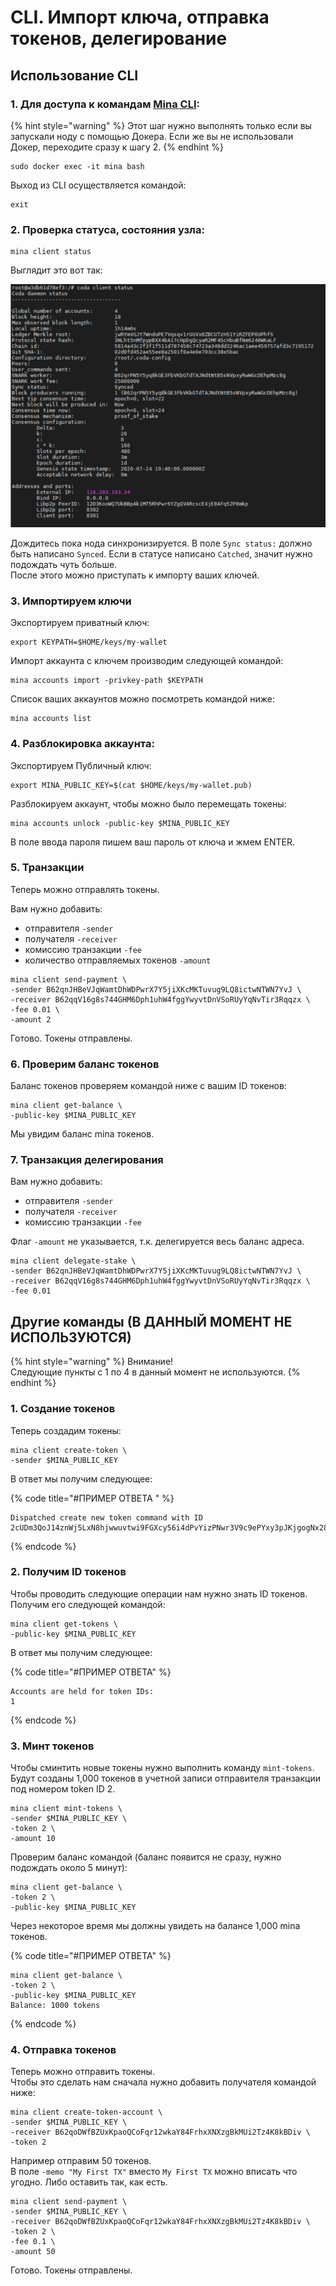 # CLI. Импорт ключа, отправка токенов, делегирование

## Использование CLI

### 1. Для доступа к командам [Mina CLI](https://docs.minaprotocol.com/en/using-mina/cli-reference):

{% hint style="warning" %}
Этот шаг нужно выполнять только если вы запускали ноду с помощью Докера. Если же вы не использовали Докер, переходите сразу к шагу 2.
{% endhint %}

```text
sudo docker exec -it mina bash
```

Выход из CLI осуществляется командой:

```text
exit
```

### 2. Проверка статуса, состояния узла:

```text
mina client status
```

Выглядит это вот так:

![](../.gitbook/assets/image%20%283%29.png)

Дождитесь пока нода синхронизируется. В поле `Sync status:` должно быть написано `Synced`. Если в статусе написано `Catched`, значит нужно подождать чуть больше.  
После этого можно приступать к импорту ваших ключей.

### 3. Импортируем ключи

 Экспортируем приватный ключ:

```text
export KEYPATH=$HOME/keys/my-wallet
```

Импорт аккаунта с ключем производим следующей командой:

```text
mina accounts import -privkey-path $KEYPATH
```

Список ваших аккаунтов можно посмотреть командой ниже:

```text
mina accounts list
```

### 4. Разблокировка аккаунта:

Экспортируем Публичный ключ:

```text
export MINA_PUBLIC_KEY=$(cat $HOME/keys/my-wallet.pub)
```

Разблокируем аккаунт, чтобы можно было перемещать токены:

```text
mina accounts unlock -public-key $MINA_PUBLIC_KEY
```

В поле ввода пароля пишем ваш пароль от ключа и жмем ENTER.

### 5. Транзакции

Теперь можно отправлять токены.  
  
Вам нужно добавить:  
- отправителя `-sender`  
- получателя `-receiver`  
- комиссию транзакции `-fee`  
- количество отправляемых токенов `-amount`

```text
mina client send-payment \
-sender B62qnJHBeVJqWamtDhWDPwrX7Y5jiXKcMKTuvug9LQ8ictwNTWN7YvJ \
-receiver B62qqV16g8s744GHM6Dph1uhW4fggYwyvtDnVSoRUyYqNvTir3Rqqzx \
-fee 0.01 \
-amount 2
```

Готово. Токены отправлены.

### 6. Проверим баланс токенов

Баланс токенов проверяем командой ниже с вашим ID токенов:

```text
mina client get-balance \
-public-key $MINA_PUBLIC_KEY
```

Мы увидим баланс mina токенов.

### 7. Транзакция делегирования

Вам нужно добавить:  
- отправителя `-sender`  
- получателя `-receiver`  
- комиссию транзакции `-fee`

Флаг `-amount` не указывается, т.к. делегируется весь баланс адреса.

```text
mina client delegate-stake \
-sender B62qnJHBeVJqWamtDhWDPwrX7Y5jiXKcMKTuvug9LQ8ictwNTWN7YvJ \
-receiver B62qqV16g8s744GHM6Dph1uhW4fggYwyvtDnVSoRUyYqNvTir3Rqqzx \
-fee 0.01
```

## Другие команды \(В ДАННЫЙ МОМЕНТ НЕ ИСПОЛЬЗУЮТСЯ\)

{% hint style="warning" %}
Внимание!  
Следующие пункты с 1 по 4 в данный момент не используются. 
{% endhint %}

### 1. Создание токенов

Теперь создадим токены:

```text
mina client create-token \
-sender $MINA_PUBLIC_KEY
```

В ответ мы получим следующее:

{% code title="\#ПРИМЕР ОТВЕТА " %}
```text
Dispatched create new token command with ID 2cUDm3QoJ14znWj5LxN8hjwwuvtwi9FGXcy56i4dPvYizPNwr3V9c9ePYxy3pJKjgogNx28jwHhqupi6wHFgXBmU5iX27iK1zUvJarj6wJsUG8segWXc4LGPed66YbYk3u9HiWw4v8cYYEqcy1mU6hqfj5JPMPthEBifxUMHZTqCwZmYWSdiERxB6PtPEdXVraWaYPVU4Q8vtpSN7oSTK1AXyXLYYR835CBrNSmgbLvoBDNroCKwcQrzw4b76BFNLe6EuWvBcMgX6npeeAbPg8z8iJ4PKz3gA64o1Y72kCrqyqus718LwXcmp5jxsYvJB2CJHzyZ
```
{% endcode %}

### 2. Получим ID токенов

Чтобы проводить следующие операции нам нужно знать ID токенов. Получим его следующей командой:

```text
mina client get-tokens \
-public-key $MINA_PUBLIC_KEY
```

В ответ мы получим следующее:

{% code title="\#ПРИМЕР ОТВЕТА" %}
```text
Accounts are held for token IDs:
1
```
{% endcode %}

### 3. Минт токенов

Чтобы сминтить новые токены нужно выполнить команду `mint-tokens`. Будут созданы 1,000 токенов в учетной записи отправителя транзакции под номером token ID 2.

```text
mina client mint-tokens \
-sender $MINA_PUBLIC_KEY \
-token 2 \
-amount 10
```

Проверим баланс командой \(баланс появится не сразу, нужно подождать около 5 минут\):

```text
mina client get-balance \
-token 2 \
-public-key $MINA_PUBLIC_KEY
```

Через некоторое время мы должны увидеть на балансе 1,000 mina токенов.

{% code title="\#ПРИМЕР ОТВЕТА" %}
```text
mina client get-balance \
-token 2 \
-public-key $MINA_PUBLIC_KEY
Balance: 1000 tokens
```
{% endcode %}

### 4. Отправка токенов

Теперь можно отправить токены.  
Чтобы это сделать нам сначала нужно добавить получателя командой ниже:

```text
mina client create-token-account \
-sender $MINA_PUBLIC_KEY \
-receiver B62qoDWfBZUxKpaoQCoFqr12wkaY84FrhxXNXzgBkMUi2Tz4K8kBDiv \
-token 2
```

Например отправим 50 токенов.   
В поле `-memo "My First TX"` вместо `My First TX` можно вписать что угодно. Либо оставить так, как есть.

```text
mina client send-payment \
-sender $MINA_PUBLIC_KEY \
-receiver B62qoDWfBZUxKpaoQCoFqr12wkaY84FrhxXNXzgBkMUi2Tz4K8kBDiv \
-token 2 \
-fee 0.1 \
-amount 50
```

Готово. Токены отправлены.

